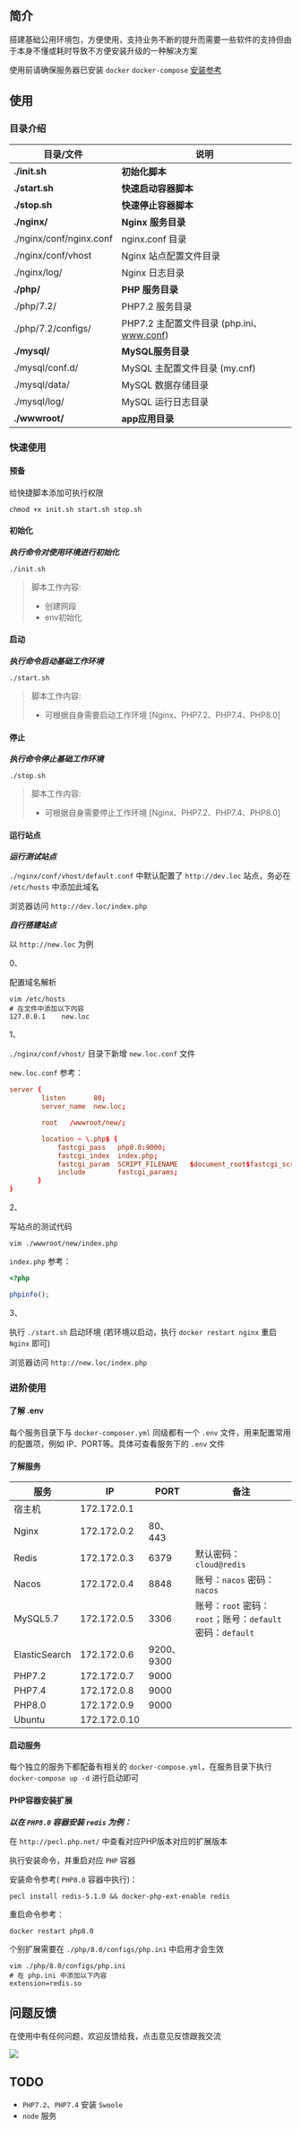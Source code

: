 ## 简介

搭建基础公用环境包，方便使用，支持业务不断的提升而需要一些软件的支持但由于本身不懂或耗时导致不方便安装升级的一种解决方案

使用前请确保服务器已安装 `docker` `docker-compose` [安装参考](docker-install.md)

## 使用

### 目录介绍

|目录/文件 | 说明|
|---|---|
|**./init.sh** | **初始化脚本** |
|**./start.sh** | **快速启动容器脚本** |
|**./stop.sh** | **快速停止容器脚本** |
|**./nginx/** | **Nginx 服务目录** |
|./nginx/conf/nginx.conf | nginx.conf 目录 |
|./nginx/conf/vhost | Nginx 站点配置文件目录 |
|./nginx/log/ | Nginx 日志目录 |
|**./php/** | **PHP 服务目录** |
|./php/7.2/ | PHP7.2 服务目录 |
|./php/7.2/configs/ | PHP7.2 主配置文件目录 (php.ini、www.conf) |
|**./mysql/** | **MySQL服务目录** |
|./mysql/conf.d/ | MySQL 主配置文件目录 (my.cnf) |
|./mysql/data/ | MySQL 数据存储目录 |
|./mysql/log/ | MySQL 运行日志目录 |
|**./wwwroot/**| **app应用目录** |

### 快速使用

#### 预备

给快捷脚本添加可执行权限

```shell
chmod +x init.sh start.sh stop.sh
```

#### 初始化

***执行命令对使用环境进行初始化***

```shell
./init.sh
```

> 脚本工作内容:
> 
> - 创建网段
> - env初始化

#### 启动

***执行命令启动基础工作环境***

```shell
./start.sh
```

> 脚本工作内容:
>
> - 可根据自身需要启动工作环境 [Nginx、PHP7.2、PHP7.4、PHP8.0]

#### 停止

***执行命令停止基础工作环境***

```shell
./stop.sh
```

> 脚本工作内容:
>
> - 可根据自身需要停止工作环境 [Nginx、PHP7.2、PHP7.4、PHP8.0]

#### 运行站点

***运行测试站点***

`./nginx/conf/vhost/default.conf` 中默认配置了 `http://dev.loc` 站点，务必在 `/etc/hosts` 中添加此域名

浏览器访问 `http://dev.loc/index.php`

***自行搭建站点***

以 `http://new.loc` 为例

0、

配置域名解析

```shell
vim /etc/hosts
# 在文件中添加以下内容
127.0.0.1    new.loc
```

1、

`./nginx/conf/vhost/` 目录下新增 `new.loc.conf` 文件

`new.loc.conf` 参考：

```conf
server {
        listen       80;
        server_name  new.loc;

        root   /wwwroot/new/;

        location ~ \.php$ {
            fastcgi_pass   php8.0:9000;
            fastcgi_index  index.php;
            fastcgi_param  SCRIPT_FILENAME   $document_root$fastcgi_script_name;
            include        fastcgi_params;
       }
}
```

2、

写站点的测试代码

```shell
vim ./wwwroot/new/index.php
```

`index.php` 参考：

```php
<?php

phpinfo();
```

3、

执行 `./start.sh` 启动环境 (若环境以启动，执行 `docker restart nginx` 重启 `Nginx` 即可)

浏览器访问 `http://new.loc/index.php`


### 进阶使用

#### 了解 .env

每个服务目录下与 `docker-composer.yml` 同级都有一个 `.env` 文件，用来配置常用的配置项，例如 IP、PORT等。具体可查看服务下的 `.env` 文件

#### 了解服务

| 服务 | IP   | PORT | 备注 |
| ---- | ---- | ---- | ----|
| 宿主机 | 172.172.0.1 |  |  |
| Nginx | 172.172.0.2 | 80、443 |		 |
| Redis | 172.172.0.3 | 6379 | 默认密码：`cloud@redis` |
| Nacos | 172.172.0.4 | 8848 | 账号：`nacos` 密码：`nacos` |
| MySQL5.7 | 172.172.0.5 | 3306 | 账号：`root` 密码：`root`；账号：`default` 密码：`default` |
| ElasticSearch | 172.172.0.6 | 9200、9300 |  |
| PHP7.2 | 172.172.0.7 | 9000 |  |
| PHP7.4 | 172.172.0.8 | 9000 |  |
| PHP8.0 | 172.172.0.9 | 9000 |  |
| Ubuntu | 172.172.0.10 |  |  |

#### 启动服务

每个独立的服务下都配备有相关的 `docker-compose.yml`，在服务目录下执行 `docker-compose up -d` 进行启动即可

#### PHP容器安装扩展

***以在 `PHP8.0` 容器安装 `redis` 为例：***

在 `http://pecl.php.net/` 中查看对应PHP版本对应的扩展版本

执行安装命令，并重启对应 `PHP` 容器

安装命令参考( `PHP8.0` 容器中执行)：

```shell
pecl install redis-5.1.0 && docker-php-ext-enable redis
```

重启命令参考：

```shell
docker restart php8.0
```

个别扩展需要在 `./php/8.0/configs/php.ini` 中启用才会生效
```shell
vim ./php/8.0/configs/php.ini
# 在 php.ini 中添加以下内容
extension=redis.so
```

## 问题反馈

在使用中有任何问题，欢迎反馈给我，点击意见反馈跟我交流

<a target="_blank" href="http://mail.qq.com/cgi-bin/qm_share?t=qm_mailme&email=2bavsLS6tbasvZmoqPe6trQ" style="text-decoration:none;"><img src="http://rescdn.qqmail.com/zh_CN/htmledition/images/function/qm_open/ico_mailme_11.png"/></a>

## TODO

- `PHP7.2`、`PHP7.4` 安装 `Swoole`
- `node` 服务

